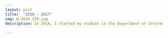 ```yaml
---
layout: post
title:  "2016 - 2017"
img: W_2014_339.jpg
description: In 2016, I started my studies in the Department of Informatics at Ionian University. During that year I started coding in C/C++ and have created/contributed to various projects since then. I also attended several seminars such as a lecture by Clifford Kentros about "Transgenic investigation of neural circuits" and an event held by Google called "Grow Greek Tourism Online".

---
```



